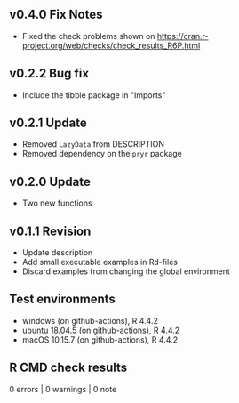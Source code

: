 ## v0.4.0 Fix Notes
* Fixed the check problems shown on <https://cran.r-project.org/web/checks/check_results_R6P.html> 

## v0.2.2 Bug fix

* Include the tibble package in "Imports"

## v0.2.1 Update

* Removed `LazyData` from DESCRIPTION
* Removed dependency on the `pryr` package

## v0.2.0 Update

* Two new functions

## v0.1.1 Revision

* Update description 
* Add small executable examples in Rd-files
* Discard examples from changing the global environment

## Test environments
* windows (on github-actions), R 4.4.2
* ubuntu 18.04.5 (on github-actions), R 4.4.2
* macOS  10.15.7 (on github-actions), R 4.4.2

## R CMD check results

0 errors | 0 warnings | 0 note

